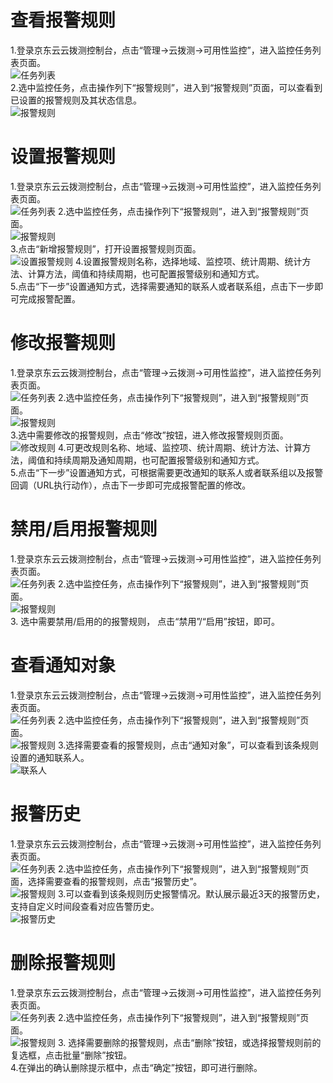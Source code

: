 # 查看报警规则  
1.登录京东云云拨测控制台，点击“管理->云拨测->可用性监控”，进入监控任务列表页面。  
![任务列表](https://raw.githubusercontent.com/luolei-laurel/cn/Cloud-Detection/image/Cloud-Detection/task-usa-list.png)  
2.选中监控任务，点击操作列下“报警规则”，进入到“报警规则”页面，可以查看到已设置的报警规则及其状态信息。  
![报警规则](https://raw.githubusercontent.com/luolei-laurel/cn/Cloud-Detection/image/Cloud-Detection/alarmrule_usa-1.png)  
# 设置报警规则  
1.登录京东云云拨测控制台，点击“管理->云拨测->可用性监控”，进入监控任务列表页面。  
![任务列表](https://raw.githubusercontent.com/luolei-laurel/cn/Cloud-Detection/image/Cloud-Detection/task-usa-list.png) 
2.选中监控任务，点击操作列下“报警规则”，进入到“报警规则”页面。  
![报警规则](https://raw.githubusercontent.com/luolei-laurel/cn/Cloud-Detection/image/Cloud-Detection/alarmrule_usa-1.png)  
3.点击“新增报警规则”，打开设置报警规则页面。  
![设置报警规则](https://raw.githubusercontent.com/luolei-laurel/cn/Cloud-Detection/image/Cloud-Detection/SetAlarm-2.png) 
4.设置报警规则名称，选择地域、监控项、统计周期、统计方法、计算方法，阈值和持续周期，也可配置报警级别和通知方式。  
5.点击“下一步”设置通知方式，选择需要通知的联系人或者联系组，点击下一步即可完成报警配置。

# 修改报警规则  
1.登录京东云云拨测控制台，点击“管理->云拨测->可用性监控”，进入监控任务列表页面。  
![任务列表](https://raw.githubusercontent.com/luolei-laurel/cn/Cloud-Detection/image/Cloud-Detection/task-usa-list.png) 
2.选中监控任务，点击操作列下“报警规则”，进入到“报警规则”页面。  
![报警规则](https://raw.githubusercontent.com/luolei-laurel/cn/Cloud-Detection/image/Cloud-Detection/alarmrule_usa-1.png)  
3.选中需要修改的报警规则，点击“修改”按钮，进入修改报警规则页面。   
![修改规则](https://raw.githubusercontent.com/luolei-laurel/cn/Cloud-Detection/image/Cloud-Detection/ModifyAlarm-2.png) 
4.可更改规则名称、地域、监控项、统计周期、统计方法、计算方法，阈值和持续周期及通知周期，也可配置报警级别和通知方式。  
5.点击“下一步”设置通知方式，可根据需要更改通知的联系人或者联系组以及报警回调（URL执行动作），点击下一步即可完成报警配置的修改。

# 禁用/启用报警规则  
1.登录京东云云拨测控制台，点击“管理->云拨测->可用性监控”，进入监控任务列表页面。  
![任务列表](https://raw.githubusercontent.com/luolei-laurel/cn/Cloud-Detection/image/Cloud-Detection/task-usa-list.png)
2.选中监控任务，点击操作列下“报警规则”，进入到“报警规则”页面。  
![报警规则](https://raw.githubusercontent.com/luolei-laurel/cn/Cloud-Detection/image/Cloud-Detection/alarmrule_usa-1.png)  
3. 选中需要禁用/启用的的报警规则， 点击“禁用”/“启用”按钮，即可。

# 查看通知对象  
1.登录京东云云拨测控制台，点击“管理->云拨测->可用性监控”，进入监控任务列表页面。  
![任务列表](https://raw.githubusercontent.com/luolei-laurel/cn/Cloud-Detection/image/Cloud-Detection/task-usa-list.png)
2.选中监控任务，点击操作列下“报警规则”，进入到“报警规则”页面。  
![报警规则](https://raw.githubusercontent.com/luolei-laurel/cn/Cloud-Detection/image/Cloud-Detection/alarmrule_usa-1.png)
3.选择需要查看的报警规则，点击“通知对象”，可以查看到该条规则设置的通知联系人。  
![联系人](https://raw.githubusercontent.com/luolei-laurel/cn/Cloud-Detection/image/Cloud-Detection/contacts.png)

# 报警历史  
1.登录京东云云拨测控制台，点击“管理->云拨测->可用性监控”，进入监控任务列表页面。  
![任务列表](https://raw.githubusercontent.com/luolei-laurel/cn/Cloud-Detection/image/Cloud-Detection/task-usa-list.png)
2.选中监控任务，点击操作列下“报警规则”，进入到“报警规则”页面，选择需要查看的报警规则，点击“报警历史”。   
![报警规则](https://raw.githubusercontent.com/luolei-laurel/cn/Cloud-Detection/image/Cloud-Detection/alarmrule_usa-1.png)
3.可以查看到该条规则历史报警情况。默认展示最近3天的报警历史，支持自定义时间段查看对应告警历史。  
![报警历史](https://raw.githubusercontent.com/luolei-laurel/cn/Cloud-Detection/image/Cloud-Detection/alarmhistory-usa.png)

# 删除报警规则  
1.登录京东云云拨测控制台，点击“管理->云拨测->可用性监控”，进入监控任务列表页面。  
![任务列表](https://raw.githubusercontent.com/luolei-laurel/cn/Cloud-Detection/image/Cloud-Detection/task-usa-list.png)
2.选中监控任务，点击操作列下“报警规则”，进入到“报警规则”页面。  
![报警规则](https://raw.githubusercontent.com/luolei-laurel/cn/Cloud-Detection/image/Cloud-Detection/alarmrule_usa-1.png)
3. 选择需要删除的报警规则，点击“删除”按钮，或选择报警规则前的复选框，点击批量“删除”按钮。  
4.在弹出的确认删除提示框中，点击“确定”按钮，即可进行删除。
